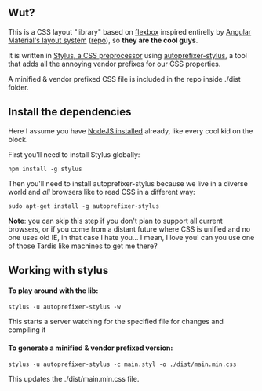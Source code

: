 ## Wut?

This is a CSS layout "library" based on [flexbox](https://developer.mozilla.org/en-US/docs/Web/CSS/CSS_Flexible_Box_Layout/Using_CSS_flexible_boxes) inspired entirelly by [Angular Material's layout system](https://material.angularjs.org/latest/layout/introduction) ([repo](https://github.com/angular/material/)), so **they are the cool guys**.

It is written in [Stylus, a CSS preprocessor](http://stylus-lang.com/) using [autoprefixer-stylus](https://www.npmjs.com/package/autoprefixer-stylus), a tool that adds all the annoying vendor prefixes for our CSS properties.

A minified & vendor prefixed CSS file is included in the repo inside ./dist folder.


## Install the dependencies

Here I assume you have [NodeJS installed](https://nodejs.org/en/download/) already, like every cool kid on the block.

First you'll need to install Stylus globally:

`npm install -g stylus`

Then you'll need to install autoprefixer-stylus because we live in a diverse world and _all_ browsers like to read CSS in a different way:

`sudo apt-get install -g autoprefixer-stylus`

**Note**: you can skip this step if you don't plan to support all current browsers, or if you come from a distant future where CSS is unified and no one uses old IE, in that case I hate you... I mean, I love you! can you use one of those Tardis like machines to get me there?

## Working with stylus

#### To play around with the lib:

`stylus -u autoprefixer-stylus -w`

This starts a server watching for the specified file for changes and compiling it

    
#### To generate a minified & vendor prefixed version:

`stylus -u autoprefixer-stylus -c main.styl -o ./dist/main.min.css`

This updates the ./dist/main.min.css file.

